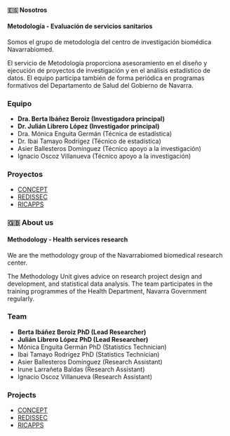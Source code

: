 #### :es: Nosotros
#### Metodología - Evaluación de servicios sanitarios
Somos el grupo de metodología del centro de investigación biomédica Navarrabiomed.

El servicio de Metodología proporciona asesoramiento en el diseño y ejecución de proyectos de investigación y en el análisis estadístico de datos. El equipo participa también de forma periódica en programas formativos del Departamento de Salud del Gobierno de Navarra. 

### Equipo
- **Dra. Berta Ibáñez Beroiz (Investigadora principal)**
- **Dr. Julián Librero López (Investigador principal)**
- Dra. Mónica Enguita Germán (Técnica de estadística)
- Dr. Ibai Tamayo Rodrígez (Técnico de estadística)
- Asier Ballesteros Domínguez (Técnico apoyo a la investigación)
- Ignacio Oscoz Villanueva (Técnico apoyo a la investigación)

### Proyectos
- [CONCEPT](https://www.navarrabiomed.es/es/investigacion/proyectos/concept-diabetes-utilizando-datos-del-mundo-real-para-estudio-de-eficiencia)
- [REDISSEC](https://www.navarrabiomed.es/es/investigacion/proyectos/rd1600010014-red-de-investigacion-servicios-sanitarios-enfermedades)
- [RICAPPS](https://www.navarrabiomed.es/es/investigacion/proyectos/rd2100160016-red-de-investigacion-cronicidad-atencion-primaria-y-promocion)

### :uk: About us
#### Methodology - Health services research
We are the methodology group of the Navarrabiomed biomedical research center.

The Methodology Unit gives advice on research project design and development, and statistical data analysis. The team participates in the training programmes of the Health Department, Navarra Government regularly.

### Team
- **Berta Ibáñez Beroiz PhD (Lead Researcher)**
- **Julián Librero López PhD (Lead Researcher)**
- Mónica Enguita Germán PhD (Statistics Technician)
- Ibai Tamayo Rodrígez PhD (Statistics Technician)
- Asier Ballesteros Domínguez (Research Assistant)
- Irune Larrañeta Baldas (Research Assistant)
- Ignacio Oscoz Villanueva (Research Assistant)


### Projects
- [CONCEPT](https://www.navarrabiomed.es/es/investigacion/proyectos/concept-diabetes-utilizando-datos-del-mundo-real-para-estudio-de-eficiencia)
- [REDISSEC](https://www.navarrabiomed.es/es/investigacion/proyectos/rd1600010014-red-de-investigacion-servicios-sanitarios-enfermedades)
- [RICAPPS](https://www.navarrabiomed.es/es/investigacion/proyectos/rd2100160016-red-de-investigacion-cronicidad-atencion-primaria-y-promocion)
